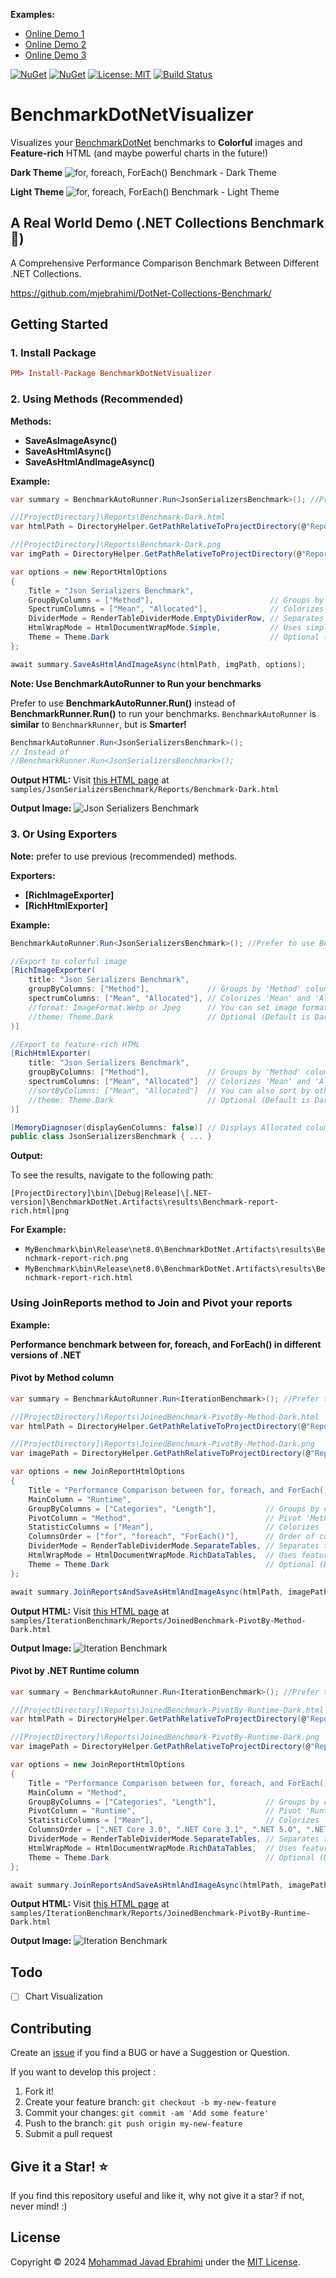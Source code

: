 **Examples:**
- [Online Demo 1](https://mjebrahimi.github.io/BenchmarkDotNetVisualizer/docs/json-serializers-benchmark.html)
- [Online Demo 2](https://mjebrahimi.github.io/BenchmarkDotNetVisualizer/docs/iteration-benchmark1.html)
- [Online Demo 3](https://mjebrahimi.github.io/BenchmarkDotNetVisualizer/docs/iteration-benchmark2.html)

[![NuGet](https://img.shields.io/nuget/dt/BenchmarkDotNetVisualizer?style=flat&logo=nuget&cacheSeconds=1&label=Downloads)](https://www.nuget.org/packages/BenchmarkDotNetVisualizer)
[![NuGet](https://img.shields.io/nuget/v/BenchmarkDotNetVisualizer?label=Version&cacheSeconds=1)](https://www.nuget.org/packages/BenchmarkDotNetVisualizer)
[![License: MIT](https://img.shields.io/badge/License-MIT-brightgreen.svg)](https://opensource.org/licenses/MIT)
[![Build Status](https://github.com/mjebrahimi/BenchmarkDotNetVisualizer/workflows/.NET/badge.svg)](https://github.com/mjebrahimi/BenchmarkDotNetVisualizer)

# BenchmarkDotNetVisualizer

Visualizes your [BenchmarkDotNet](https://github.com/dotnet/BenchmarkDotNet/) benchmarks to **Colorful** images and **Feature-rich** HTML (and maybe powerful charts in the future!)

**Dark Theme**
![for, foreach, ForEach() Benchmark - Dark Theme](https://raw.githubusercontent.com/mjebrahimi/BenchmarkDotNetVisualizer/master/samples/JsonSerializersBenchmark/Reports/Benchmark-Dark.png)

**Light Theme**
![for, foreach, ForEach() Benchmark - Light Theme](https://raw.githubusercontent.com/mjebrahimi/BenchmarkDotNetVisualizer/master/samples/JsonSerializersBenchmark/Reports/Benchmark-Light.png)

## A Real World Demo (.NET Collections Benchmark 🚀)

A Comprehensive Performance Comparison Benchmark Between Different .NET Collections.

https://github.com/mjebrahimi/DotNet-Collections-Benchmark/

## Getting Started

### 1. Install Package

```ini
PM> Install-Package BenchmarkDotNetVisualizer
```

### 2. Using Methods (Recommended)

**Methods:**

- **SaveAsImageAsync()**
- **SaveAsHtmlAsync()**
- **SaveAsHtmlAndImageAsync()**

**Example:**

```csharp
var summary = BenchmarkAutoRunner.Run<JsonSerializersBenchmark>(); //Prefer to use BenchmarkAutoRunner instead of BenchmarkRunner

//[ProjectDirectory]\Reports\Benchmark-Dark.html
var htmlPath = DirectoryHelper.GetPathRelativeToProjectDirectory(@"Reports\Benchmark-Dark.html");

//[ProjectDirectory]\Reports\Benchmark-Dark.png
var imgPath = DirectoryHelper.GetPathRelativeToProjectDirectory(@"Reports\Benchmark-Dark.png");

var options = new ReportHtmlOptions
{
    Title = "Json Serializers Benchmark",
    GroupByColumns = ["Method"],                          // Groups by 'Method' column and highlights groups
    SpectrumColumns = ["Mean", "Allocated"],              // Colorizes 'Mean' and 'Allocated' columns as Spectrum
    DividerMode = RenderTableDividerMode.EmptyDividerRow, // Separates tables by Empty Divider Row
    HtmlWrapMode = HtmlDocumentWrapMode.Simple,           // Uses simple HTML table
    Theme = Theme.Dark                                    // Optional (Default is Dark)
};

await summary.SaveAsHtmlAndImageAsync(htmlPath, imgPath, options);
```

**Note: Use BenchmarkAutoRunner to Run your benchmarks**

Prefer to use **BenchmarkAutoRunner.Run()** instead of **BenchmarkRunner.Run()** to run your benchmarks.
`BenchmarkAutoRunner` is **similar** to `BenchmarkRunner`, but is **Smarter!**

<!-- 
- It uses `Job.Dry` with `InProcessEmitToolchain` is case of **DEBUG** mode (due to **ease of debugging**), and your **specified job** in case of **RELEASE** mode.
- It also **Warns** you if you are running project **Wrongly**. (for example running with **Attached Debugger** while in **RELEASE** mode)
- It starts to download browser **WebDriver** automatically in the **background** if it's not found in your system. (which is required for rendering images)
-->

```csharp
BenchmarkAutoRunner.Run<JsonSerializersBenchmark>();
// Instead of 
//BenchmarkRunner.Run<JsonSerializersBenchmark>();
```

**Output HTML:**
Visit [this HTML page](https://mjebrahimi.github.io/BenchmarkDotNetVisualizer/docs/json-serializers-benchmark.html) at `samples/JsonSerializersBenchmark/Reports/Benchmark-Dark.html`

**Output Image:**
![Json Serializers Benchmark](https://raw.githubusercontent.com/mjebrahimi/BenchmarkDotNetVisualizer/master/samples/JsonSerializersBenchmark/Reports/Benchmark-Dark.png)

### 3. Or Using Exporters

**Note:** prefer to use previous (recommended) methods.

**Exporters:**

- **[RichImageExporter]**
- **[RichHtmlExporter]**

**Example:**

```csharp
BenchmarkAutoRunner.Run<JsonSerializersBenchmark>(); //Prefer to use BenchmarkAutoRunner instead of BenchmarkRunner

//Export to colorful image
[RichImageExporter(
    title: "Json Serializers Benchmark", 
    groupByColumns: ["Method"],             // Groups by 'Method' column and highlights groups
    spectrumColumns: ["Mean", "Allocated"], // Colorizes 'Mean' and 'Allocated' columns as Spectrum and Sorts the result by them 
    //format: ImageFormat.Webp or Jpeg      // You can set image format (Default is ImageFormat.Png)
    //theme: Theme.Dark                     // Optional (Default is Dark)
)]  

//Export to feature-rich HTML
[RichHtmlExporter(
    title: "Json Serializers Benchmark", 
    groupByColumns: ["Method"],             // Groups by 'Method' column and highlights groups
    spectrumColumns: ["Mean", "Allocated"]  // Colorizes 'Mean' and 'Allocated' columns as Spectrum and Sorts the result by them 
    //sortByColumns: ["Mean", "Allocated"]  // You can also sort by other columns as you wish
    //theme: Theme.Dark                     // Optional (Default is Dark)
)]

[MemoryDiagnoser(displayGenColumns: false)] // Displays Allocated column (without GC per Generation columns (Gen 0, Gen 1, Gen 2) due to false option)
public class JsonSerializersBenchmark { ... }
```

**Output:**

To see the results, navigate to the following path:

`[ProjectDirectory]\bin\[Debug|Release]\[.NET-version]\BenchmarkDotNet.Artifacts\results\Benchmark-report-rich.html|png`

**For Example:**

- `MyBenchmark\bin\Release\net8.0\BenchmarkDotNet.Artifacts\results\Benchmark-report-rich.png`
- `MyBenchmark\bin\Release\net8.0\BenchmarkDotNet.Artifacts\results\Benchmark-report-rich.html`

### Using JoinReports method to Join and Pivot your reports

**Example:**

**Performance benchmark between for, foreach, and ForEach() in different versions of .NET**

#### Pivot by Method column

```csharp
var summary = BenchmarkAutoRunner.Run<IterationBenchmark>(); //Prefer to use BenchmarkAutoRunner instead of BenchmarkRunner

//[ProjectDirectory]\Reports\JoinedBenchmark-PivotBy-Method-Dark.html
var htmlPath = DirectoryHelper.GetPathRelativeToProjectDirectory(@"Reports\JoinedBenchmark-PivotBy-Method-Dark.html");

//[ProjectDirectory]\Reports\JoinedBenchmark-PivotBy-Method-Dark.png
var imagePath = DirectoryHelper.GetPathRelativeToProjectDirectory(@"Reports\JoinedBenchmark-PivotBy-Method-Dark.png");

var options = new JoinReportHtmlOptions
{
    Title = "Performance Comparison between for, foreach, and ForEach() method",
    MainColumn = "Runtime",
    GroupByColumns = ["Categories", "Length"],           // Groups by column 'Categories' and 'Length'
    PivotColumn = "Method",                              // Pivot 'Method' column per value of 'Mean'
    StatisticColumns = ["Mean"],                         // Colorizes 'Mean' columns as Spectrum
    ColumnsOrder = ["for", "foreach", "ForEach()"],      // Order of columns
    DividerMode = RenderTableDividerMode.SeparateTables, // Separates tables by Grouping by 'GroupByColumns'
    HtmlWrapMode = HtmlDocumentWrapMode.RichDataTables,  // Uses feature-rich https://datatables.net plugin
    Theme = Theme.Dark                                   // Optional (Default is Dark)
};

await summary.JoinReportsAndSaveAsHtmlAndImageAsync(htmlPath, imagePath, options);
```

**Output HTML:**
Visit [this HTML page](https://mjebrahimi.github.io/BenchmarkDotNetVisualizer/docs/iteration-benchmark1.html) at `samples/IterationBenchmark/Reports/JoinedBenchmark-PivotBy-Method-Dark.html`

**Output Image:**
![Iteration Benchmark](https://raw.githubusercontent.com/mjebrahimi/BenchmarkDotNetVisualizer/master/samples/IterationBenchmark/Reports/JoinedBenchmark-PivotBy-Method-Dark.png)

#### Pivot by .NET Runtime column

```csharp
var summary = BenchmarkAutoRunner.Run<IterationBenchmark>(); //Prefer to use BenchmarkAutoRunner instead of BenchmarkRunner

//[ProjectDirectory]\Reports\JoinedBenchmark-PivotBy-Runtime-Dark.html
var htmlPath = DirectoryHelper.GetPathRelativeToProjectDirectory(@"Reports\JoinedBenchmark-PivotBy-Runtime-Dark.html");

//[ProjectDirectory]\Reports\JoinedBenchmark-PivotBy-Runtime-Dark.png
var imagePath = DirectoryHelper.GetPathRelativeToProjectDirectory(@"Reports\JoinedBenchmark-PivotBy-Runtime-Dark.png");

var options = new JoinReportHtmlOptions
{
    Title = "Performance Comparison between for, foreach, and ForEach() method",
    MainColumn = "Method",
    GroupByColumns = ["Categories", "Length"],           // Groups by column 'Categories' and 'Length'
    PivotColumn = "Runtime",                             // Pivot 'Runtime' column per value of 'Mean'
    StatisticColumns = ["Mean"],                         // Colorizes 'Mean' columns as Spectrum
    ColumnsOrder = [".NET Core 3.0", ".NET Core 3.1", ".NET 5.0", ".NET 6.0", ".NET 7.0", ".NET 8.0"], //Order of columns
    DividerMode = RenderTableDividerMode.SeparateTables, // Separates tables by Grouping by 'GroupByColumns'
    HtmlWrapMode = HtmlDocumentWrapMode.RichDataTables,  // Uses feature-rich https://datatables.net plugin
    Theme = Theme.Dark                                   // Optional (Default is Dark)
};

await summary.JoinReportsAndSaveAsHtmlAndImageAsync(htmlPath, imagePath, options);
```

**Output HTML:**
Visit [this HTML page](https://mjebrahimi.github.io/BenchmarkDotNetVisualizer/docs/iteration-benchmark2.html) at `samples/IterationBenchmark/Reports/JoinedBenchmark-PivotBy-Runtime-Dark.html`

**Output Image:**
![Iteration Benchmark](https://raw.githubusercontent.com/mjebrahimi/BenchmarkDotNetVisualizer/master/samples/IterationBenchmark/Reports/JoinedBenchmark-PivotBy-Runtime-Dark.png)

## Todo

- [ ] Chart Visualization

## Contributing

Create an [issue](https://github.com/mjebrahimi/BenchmarkDotNetVisualizer/issues/new) if you find a BUG or have a Suggestion or Question.

If you want to develop this project :

1. Fork it!
2. Create your feature branch: `git checkout -b my-new-feature`
3. Commit your changes: `git commit -am 'Add some feature'`
4. Push to the branch: `git push origin my-new-feature`
5. Submit a pull request

## Give it a Star! ⭐️

If you find this repository useful and like it, why not give it a star? if not, never mind! :)

## License

Copyright © 2024 [Mohammad Javad Ebrahimi](https://github.com/mjebrahimi) under the [MIT License](https://github.com/mjebrahimi/BenchmarkDotNetVisualizer/LICENSE).
